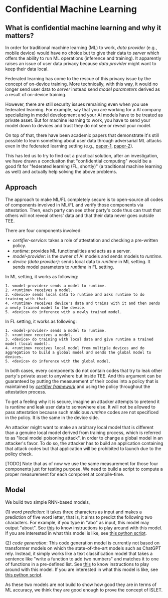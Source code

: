 # Confidential Machine Learning

## What is confidential machine learning and why it matters?

In order for traditional machine learning (ML) to work, *data provider* (e.g., mobile device) would have no choice but to give their data to *server* which offers the ability to run ML operations (inference and training). It apparently raises an issue of user data privacy because *data provider* might want to keep their data local.

Federated learning has come to the rescue of this privacy issue by the concept of on-device training. More technically, with this way, it would no longer send user data to *server* instead send *model parameters* derived as a result of on-device training.

However, there are still security issues remaining even when you use federated learning. For example, say that you are working for a AI company specializing in model development and your AI models have to be treated as private asset. But for machine learning to work, you have to send your model down to devices and trust they do not see or reveal your model.

On top of that, there have been academic papers that demonstrate it's still possible to learn something about user data through adversarial ML attacks even in the federated learning setting (e.g., [paper-1](https://arxiv.org/abs/2003.14053), [paper-2](https://www.usenix.org/system/files/sec20summer_fang_prepub.pdf)).

This has led us to try to find out a practical solution, after an investigation, we have drawn a conclusiton that "confidential computing" would be a good fit for "federated learning (FL, shortly)" (a traditional machine learning as well) and actually help solving the above problems.

## Approach

The approach to make ML/FL completely secure is to open-source all codes of components involved in ML/FL and verify those components via attestation. Then, each party can see other party's code thus can trust that others will not reveal others' data and that their data never goes outside TEE.

There are four components involved:
- *certifier-service*: takes a role of attestation and checking a pre-written policy.
- *runtime*: provides ML functionalities and acts as a server.
- *model-provider*: is the owner of AI models and sends models to *runtime*.
- *device (data provider)*: sends local data to *runtime* in ML setting. It sends model parameters to *runtime* in FL setting.

In ML setting, it works as following:
```
1. <model-provider> sends a model to runtime.
2. <runtime> receives a model.
3. <device> sends local data to runtime and asks runtime to do training with that.
4. <runtime> receives device's data and trains with it and then sends a newly trained model to the device.
5. <device> do inference with a newly trained model.
```

In FL setting, it works as following:
```
1. <model-provider> sends a model to runtime.
2. <runtime> receives a model.
3. <device> do training with local data and give runtime a trained model (local model).
4. <runtime> receives local model from multiple devices and do aggregation to build a global model and sends the global model to devices.
5. <device> do inference with the global model.
```

In both cases, every components do not contain codes that try to leak other party's private asset to anywhere but inside TEE.
And this argument can be guaranteed by putting the measurement of their codes into a policy that is maintained by *[certifier framework](https://github.com/vmware-research/certifier-framework-for-confidential-computing)* and using the policy throughout the attestation process.

To get a feeling why it is secure, imagine an attacker attempts to pretend it is *runtime* and leak user data to somewhere else. It will not be allowed to pass attestation because such malicious *runtime* codes are not specificed in the policy. It is the same in the device side.

An attacker might want to make an arbitrary local model that is different than a genuine local model derived from training process, which is referred to as "local model poisoning attack", in order to change a global model in an attacker's favor. To do so, the attacker has to build an application containing that attack codes but that application will be prohibited to launch due to the policy check.

[TODO] Note that as of now we use the same measurement for those four components just for testing purpose. We need to build a script to compute a proper measurement for each componet at compile-time.

## Model

We build two simple RNN-based models,

(1) *word prediction*:
It takes three characters as input and makes a prediction of five word letter, that is, it aims to predict the following two characters.
For example, if you type in "abo" as input, this model may output "about".
See [this](./WORD_MODEL.md) to know instructions to play around with this model.
If you are interested in what this model is like, see [this python script](./model-provider/model.py).

(2) *code generation*:
This code generation model is currently not based on transformer models on which the state-of-the-art models such as ChatGPT rely.
Instead, it simply works like a text classification model that takes a sentence like "write a function to add two numbers" and matches it to one of functions in a pre-defined list.
See [this](./CODE_MODEL.md) to know instructions to play around with this model.
If you are interested in what this model is like, see [this python script](./model-provider/model_code.py).

As these two models are not build to show how good they are in terms of ML accuracy,
we think they are good enough to prove the concept of ISLET.